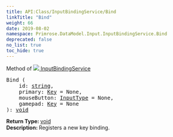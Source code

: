 ```yaml
---
title: API:Class/InputBindingService/Bind
linkTitle: "Bind"
weight: 66
date: 2019-08-02
namespace: Primrose.DataModel.Input.InputBindingService.Bind
deprecated: false
no_list: true
toc_hide: true
---
```

Method of <a href="/docs/api-reference/Class/InputBindingService"><img src="/icons/silk/default.png"/>&nbsp;InputBindingService</a>
<pre class="method-declaration">
Bind (
    id: <a class="type" href="/docs/api-reference/System/string">string</a>,
    primary: <a class="type" href="/docs/api-reference/Enum/Key">Key</a> = <a class="default-param int-param">None</a>,
    mouseButton: <a class="type" href="/docs/api-reference/Enum/InputType">InputType</a> = <a class="default-param int-param">None</a>,
    gamepad: <a class="type" href="/docs/api-reference/Enum/Key">Key</a> = <a class="default-param int-param">None</a>
): <a class="type" href="/docs/api-reference/System/void">void</a></pre>
<b>Return Type: </b>
<a class="type" href="/docs/api-reference/System/void">void</a>
<br/>
<b>Description: </b>
Registers a new key binding.


